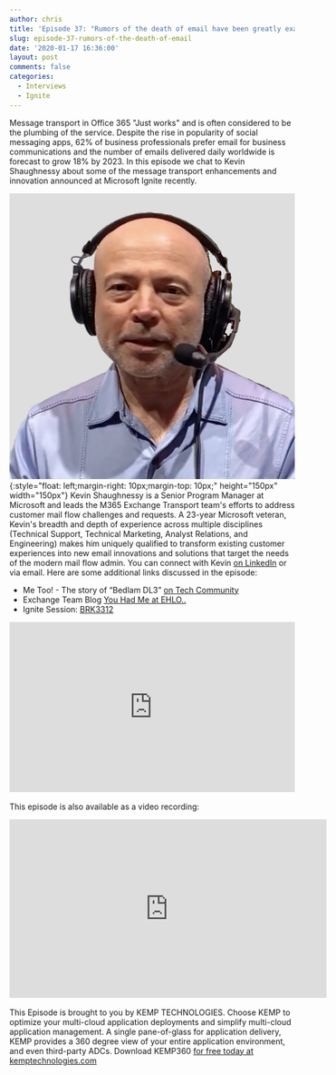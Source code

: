 ```yaml
---
author: chris
title: 'Episode 37: "Rumors of the death of email have been greatly exaggerated"'
slug: episode-37-rumors-of-the-death-of-email
date: '2020-01-17 16:36:00'
layout: post
comments: false
categories:
  - Interviews
  - Ignite
---
```


Message transport in Office 365 "Just works" and is often considered to be the plumbing of the service. Despite the rise in popularity of social messaging apps, 62% of business professionals prefer email for business communications and the number of emails delivered daily worldwide is forecast to grow 18% by 2023. In this episode we chat to Kevin Shaughnessy about some of the message transport enhancements and innovation announced at Microsoft Ignite recently.

![Kevin](/images/uploads/2020/01/kevin.png){:style="float: left;margin-right: 10px;margin-top: 10px;" height="150px" width="150px"} Kevin Shaughnessy is a Senior Program Manager at Microsoft and leads the M365 Exchange Transport team's efforts to address customer mail flow challenges and requests. A 23-year Microsoft veteran, Kevin's breadth and depth of experience across multiple disciplines (Technical Support, Technical Marketing, Analyst Relations, and Engineering) makes him uniquely qualified to transform existing customer experiences into new email innovations and solutions that target the needs of the modern mail flow admin. You can connect with Kevin [on LinkedIn](https://www.linkedin.com/in/kevin-shaughnessy-a9b0a31/) or via email. Here are some additional links discussed in the episode:
* Me Too! - The story of “Bedlam DL3” [on Tech Community](https://techcommunity.microsoft.com/t5/exchange-team-blog/me-too/ba-p/610643)
* Exchange Team Blog [You Had Me at EHLO..](https://techcommunity.microsoft.com/t5/exchange-team-blog/bg-p/Exchange)
* Ignite Session: [BRK3312](https://myignite.techcommunity.microsoft.com/sessions/79364?source=speakerdetail)

<p><iframe width="100%" height="300" scrolling="no" frameborder="no" allow="autoplay" src="https://w.soundcloud.com/player/?url=https%3A//api.soundcloud.com/tracks/745192531&color=%23ff5500&auto_play=false&hide_related=false&show_comments=true&show_user=true&show_reposts=false&show_teaser=true&visual=true"></iframe></p>

This episode is also available as a video recording:

<p><iframe width="560" height="315" src="https://www.youtube.com/embed/CnO8WZvanmM" frameborder="0" allow="accelerometer; autoplay; encrypted-media; gyroscope; picture-in-picture" allowfullscreen></iframe></p>

This Episode is brought to you by KEMP TECHNOLOGIES. Choose KEMP to optimize your multi-cloud application deployments and simplify multi-cloud application management. A single pane-of-glass for application delivery, KEMP provides a 360 degree view of your entire application environment, and even third-party ADCs. Download KEMP360 [for free today at kemptechnologies.com](https://kempte.ch/2MYXjew)

